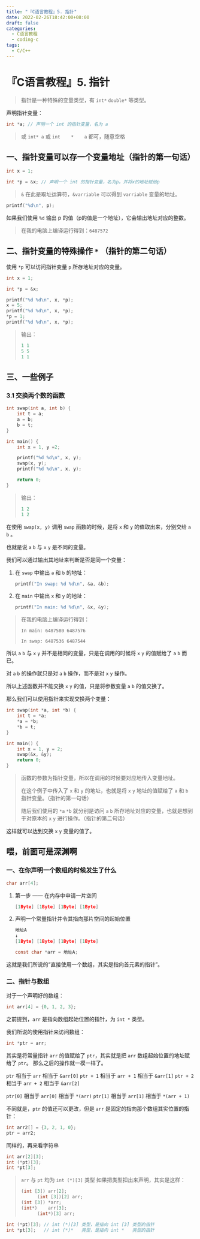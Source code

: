 ```yaml
---
title: "『C语言教程』5. 指针"
date: 2022-02-26T18:42:00+08:00
draft: false
categories:
  - C语言教程
  - coding-c
tags:
  - C/C++
---
```



# 『C语言教程』5. 指针

> 指针是一种特殊的变量类型，有 `int*` `double*` 等类型。

声明指针变量：

```C
int *a; // 声明一个 int 的指针变量，名为 a
```

> 或 `int* a` 或 `int    *    a` 都可，随意空格

## 一、指针变量可以存一个变量地址（指针的第一句话）

```C
int x = 1;

int *p = &x; // 声明一个 int 的指针变量，名为p。并将x的地址赋给p
```

> `&` 在此是取址运算符，`&varriable` 可以得到 `varriable` 变量的地址。

```C
printf("%d\n", p);
```

如果我们使用 `%d` 输出 p 的值（p的值是一个地址），它会输出地址对应的整数。

> 在我的电脑上编译运行得到：`6487572`

## 二、指针变量的特殊操作 `*` （指针的第二句话）

使用 `*p` 可以访问指针变量 `p` 所存地址对应的变量。

```c
int x = 1;

int *p = &x;

printf("%d %d\n", x, *p);
x = 5;
printf("%d %d\n", x, *p);
*p = 1;
printf("%d %d\n", x, *p);
```

>输出：
>
>```C
>1 1
>5 5
>1 1
>```

## 三、一些例子

### 3.1 交换两个数的函数

```c
int swap(int a, int b) {
    int t = a;
    a = b;
    b = t;
}
```

```c
int main() {
	int x = 1, y =2;

	printf("%d %d\n", x, y);
	swap(x, y);
	printf("%d %d\n", x, y);

	return 0;
}
```

> 输出：
>
> ```C
> 1 2
> 1 2
> ```

在使用 `swap(x, y)` 调用 `swap` 函数的时候，是将 `x` 和 `y` 的值取出来，分别交给 `a` `b` 。

也就是说 `a` `b` 与 `x` `y` 是不同的变量。

我们可以通过输出其地址来判断是否是同一个变量：

1. 在 `swap` 中输出 `a` 和 `b` 的地址：

   ```c
   printf("In swap: %d %d\n", &a, &b);
   ```

2. 在 `main` 中输出 `x` 和 `y` 的地址：

   ```c
   printf("In main: %d %d\n", &x, &y);
   ```

> 在我的电脑上编译运行得到：
>
> `In main: 6487580 6487576`
>
> `In swap: 6487536 6487544`

所以 `a` `b` 与 `x` `y` 并不是相同的变量，只是在调用的时候将 `x` `y` 的值赋给了 `a` `b` 而已。

对 `a` `b` 的操作就只是对 `a` `b` 操作，而不是对 `x` `y` 操作。

所以上述函数并不能交换 `x` `y` 的值，只是将参数变量 `a` `b` 的值交换了。

那么我们可以使用指针来实现交换两个变量：

```c
int swap(int *a, int *b) {
	int t = *a;
	*a = *b;
	*b = t;
}
```

```c
int main() {
	int x = 1, y = 2;
	swap(&x, &y);
	return 0;
}
```

> 函数的参数为指针变量，所以在调用的时候要对应地传入变量地址。
>
> 在这个例子中传入了 `x` 和 `y` 的地址，也就是将 `x` `y` 地址的值赋给了 `a` 和 `b` 指针变量。（指针的第一句话）
>
> 随后我们使用的 `*a` `*b` 就分别是访问 `a` `b` 所存地址对应的变量，也就是想到于对原本的 `x` `y` 进行操作。（指针的第二句话）

这样就可以达到交换 `x` `y` 变量的值了。

## 喂，前面可是深渊啊

### 一、在你声明一个数组的时候发生了什么

```C
char arr[4];
```

1. 第一步 —— 在内存中申请一片空间

	```C
	[1Byte] [1Byte] [1Byte] [1Byte]
	```

2. 声明一个常量指针并令其指向那片空间的起始位置

	```C
	地址A
	↓
	[1Byte] [1Byte] [1Byte] [1Byte]
	
	const char *arr = 地址A;
	```

这就是我们所说的“直接使用一个数组，其实是指向首元素的指针”。

### 二、指针与数组

对于一个声明好的数组：

```C
int arr[4] = {0, 1, 2, 3};
```

之前提到，`arr` 是指向数组起始位置的指针，为 `int *` 类型。

我们所说的使用指针来访问数组：

```C
int *ptr = arr;
```

其实是将常量指针 `arr` 的值赋给了 `ptr`，其实就是把 `arr` 数组起始位置的地址赋给了 `ptr`。
那么之后的操作就一模一样了。

`ptr`     相当于 `arr`     相当于 `&arr[0]`
`ptr + 1` 相当于 `arr + 1` 相当于 `&arr[1]`
`ptr + 2` 相当于 `arr + 2` 相当于 `&arr[2]`

`ptr[0]`  相当于 `arr[0]` 相当于 `*(arr)`
`ptr[1]`  相当于 `arr[1]` 相当于 `*(arr + 1)`

不同就是，`ptr` 的值还可以更改，但是 `arr` 是固定的指向那个数组其实位置的指针：

```C
int arr2[] = {3, 2, 1, 0};
ptr = arr2;
```

同样的，再来看字符串


```C
int arr[2][3];
int (*pt)[3];
int *pt[3];
```

> `arr` 与 `pt` 均为 `int (*)[3]` 类型
> 如果把类型扣出来声明，其实是这样：
>
> ```C
> (int [3]) arr[2];
>    	(int [3])[2] arr;
> (int [3]) *arr;
> (int*)    arr[3];
>    	(int*)[3] arr;
> ```

```C
int (*pt)[3]; // int (*)[3] 类型，是指向 int [3] 类型的指针
int *pt[3];   // int (*)*   类型，是指向 int *   类型的指针
```
